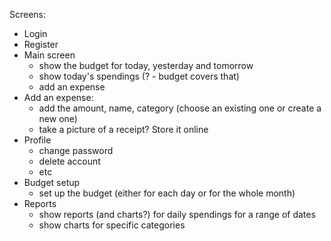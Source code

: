Screens:

- Login
- Register
- Main screen
  - show the budget for today, yesterday and tomorrow
  - show today's spendings (? - budget covers that)
  - add an expense
- Add an expense:
  - add the amount, name, category (choose an existing one or create a new one)
  - take a picture of a receipt? Store it online
- Profile
  - change password
  - delete account
  - etc
- Budget setup
  - set up the budget (either for each day or for the whole month)
- Reports
  - show reports (and charts?) for daily spendings for a range of dates
  - show charts for specific categories
